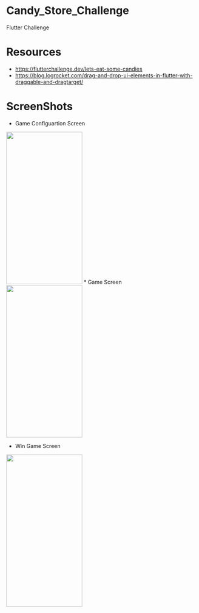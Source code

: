 # Candy_Store_Challenge
Flutter Challenge

# Resources
* https://flutterchallenge.dev/lets-eat-some-candies
* https://blog.logrocket.com/drag-and-drop-ui-elements-in-flutter-with-draggable-and-dragtarget/

# ScreenShots
* Game Configuartion Screen

<img src="https://user-images.githubusercontent.com/52568588/158256801-77e3d07e-104b-48ed-982a-ea641b581800.png"  width="200" height="400" />
* Game Screen

<img src="https://user-images.githubusercontent.com/52568588/158257043-79a898e3-3b0c-492b-b4eb-830792913628.png"  width="200" height="400" />

* Win Game Screen
<img src="https://user-images.githubusercontent.com/52568588/158257269-e82f7141-b32b-42ef-a082-678b3636e1e4.png"  width="200" height="400" />

